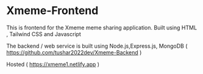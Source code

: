 # Xmeme-Frontend

This is frontend for the Xmeme meme sharing application.
 Built using HTML , Tailwind CSS and Javascript
 
 The backend / web service is built using Node.js,Express.js, MongoDB ( https://github.com/tushar2022dev/Xmeme-Backend )
 
 Hosted ( https://xmeme1.netlify.app )
